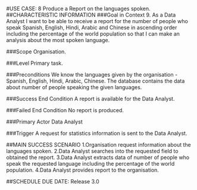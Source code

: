 #USE CASE: 8 Produce a Report on the languages spoken.
##CHARACTERISTIC INFORMATION
###Goal in Context
9. As a Data Analyst I want to be able to receive a report for the number of people who speak Spanish, English, Hindi, Arabic and Chinese in ascending order including the percentage of the world population so that I can make an analysis about the most spoken language.

###Scope
Organisation.

###Level
Primary task.

###Preconditions
We know the languages given by the organisation - Spanish, English, Hindi, Arabic, Chinese. The database contains the data about number of people speaking the given languages.

###Success End Condition
A report is available for the Data Analyst.

###Failed End Condition
No report is produced.

###Primary Actor
Data Analyst

###Trigger
A request for statistics information is sent to the Data Analyst.

##MAIN SUCCESS SCENARIO
1.Organisation request information about the languages spoken.
2.Data Analyst searches into the requested field to obtained the report.
3.Data Analyst extracts data of number of people who speak the requested language including the percentage of the world population.
4.Data Analyst provides report to the organisation.



##SCHEDULE
DUE DATE: Release 3.0